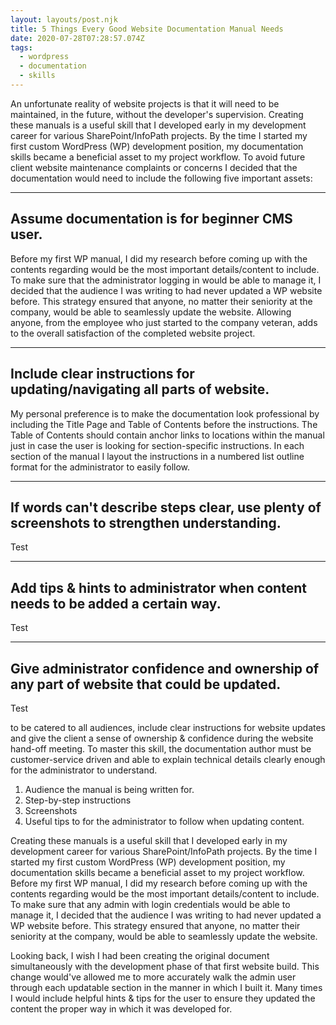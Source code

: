 ```yaml
---
layout: layouts/post.njk
title: 5 Things Every Good Website Documentation Manual Needs
date: 2020-07-28T07:28:57.074Z
tags:
  - wordpress
  - documentation
  - skills
---
```

An unfortunate reality of website projects is that it will need to be maintained, in the future, without the developer's supervision. Creating these manuals is a useful skill that I developed early in my development career for various SharePoint/InfoPath projects. By the time I started my first custom WordPress (WP) development position, my documentation skills became a beneficial asset to my project workflow. To avoid future client website maintenance complaints or concerns I decided that the documentation would need to include the following five important assets:

---

## Assume documentation is for beginner CMS user.

Before my first WP manual, I did my research before coming up with the contents regarding would be the most important details/content to include. To make sure that the administrator logging in would be able to manage it, I decided that the audience I was writing to had never updated a WP website before. This strategy ensured that anyone, no matter their seniority at the company, would be able to seamlessly update the website. Allowing anyone, from the employee who just started to the company veteran, adds to the overall satisfaction of the completed website project.

- - -

## Include clear instructions for updating/navigating all parts of website.

My personal preference is to make the documentation look professional by including the Title Page and Table of Contents before the instructions. The Table of Contents should contain anchor links to locations within the manual just in case the user is looking for section-specific instructions. In each section of the manual I layout the instructions in a numbered list outline format for the administrator to easily follow.

- - -

## If words can't describe steps clear, use plenty of screenshots to strengthen understanding.

Test

- - -

## Add tips & hints to administrator when content needs to be added a certain way.

Test

- - -

## Give administrator confidence and ownership of any part of website that could be updated.

Test

to be catered to all audiences, include clear instructions for website updates and give the client a sense of ownership & confidence during the website hand-off meeting. To master this skill, the documentation author must be customer-service driven and able to explain technical details clearly enough for the administrator to understand.

1. Audience the manual is being written for.
2. Step-by-step instructions
3. Screenshots
4. Useful tips to for the administrator to follow when updating content. 

Creating these manuals is a useful skill that I developed early in my development career for various SharePoint/InfoPath projects. By the time I started my first custom WordPress (WP) development position, my documentation skills became a beneficial asset to my project workflow. Before my first WP manual, I did my research before coming up with the contents regarding would be the most important details/content to include. To make sure that any admin with login credentials would be able to manage it, I decided that the audience I was writing to had never updated a WP website before. This strategy ensured that anyone, no matter their seniority at the company, would be able to seamlessly update the website. 

Looking back, I wish I had been creating the original document simultaneously with the development phase of that first website build. This change would've allowed me to more accurately walk the admin user through each updatable section in the manner in which I built it. Many times I would include helpful hints & tips for the user to ensure they updated the content the proper way in which it was developed for.